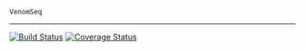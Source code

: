 `VenomSeq`
- - -
[![Build Status](https://travis-ci.com/JDRomano2/venomseq.svg?branch=master)](https://travis-ci.com/JDRomano2/venomseq)
[![Coverage Status](https://coveralls.io/repos/github/JDRomano2/venomseq/badge.svg?branch=master)](https://coveralls.io/github/JDRomano2/venomseq?branch=master)
